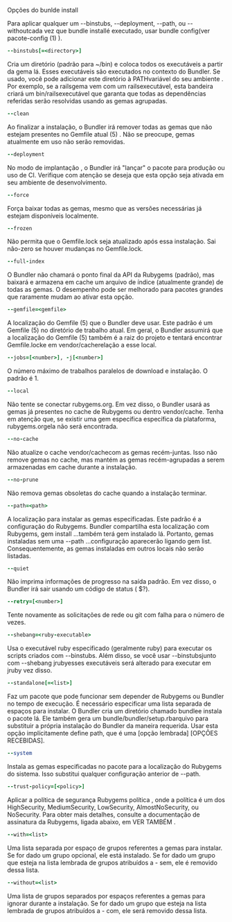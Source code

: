 Opções do bunlde install

Para aplicar qualquer um --binstubs, --deployment, --path, ou --withoutcada vez que bundle installé executado, usar bundle config(ver pacote-config (1) ).

```ruby
--binstubs[=<directory>]
```

Cria um diretório (padrão para ~/bin) e coloca todos os executáveis ​​a partir da gema lá. Esses executáveis ​​são executados no contexto do Bundler. Se usado, você pode adicionar este diretório à PATHvariável do seu ambiente . Por exemplo, se a railsgema vem com um railsexecutável, esta bandeira criará um bin/railsexecutável que garanta que todas as dependências referidas serão resolvidas usando as gemas agrupadas.

```ruby
--clean
```

Ao finalizar a instalação, o Bundler irá remover todas as gemas que não estejam presentes no Gemfile atual (5) . Não se preocupe, gemas atualmente em uso não serão removidas.

```ruby
--deployment
```

No modo de implantação , o Bundler irá "lançar" o pacote para produção ou uso de CI. Verifique com atenção se deseja que esta opção seja ativada em seu ambiente de desenvolvimento.

```ruby
--force
```

Força baixar todas as gemas, mesmo que as versões necessárias já estejam disponíveis localmente.

```ruby
--frozen
```

Não permita que o Gemfile.lock seja atualizado após essa instalação. Sai não-zero se houver mudanças no Gemfile.lock.

```ruby
--full-index
```

O Bundler não chamará o ponto final da API da Rubygems (padrão), mas baixará e armazena em cache um arquivo de índice (atualmente grande) de todas as gemas. O desempenho pode ser melhorado para pacotes grandes que raramente mudam ao ativar esta opção.

```ruby
--gemfile=<gemfile>
```

A localização do Gemfile (5) que o Bundler deve usar. Este padrão é um Gemfile (5) no diretório de trabalho atual. Em geral, o Bundler assumirá que a localização do Gemfile (5) também é a raiz do projeto e tentará encontrar Gemfile.locke em vendor/cacherelação a esse local.

```ruby
--jobs=[<number>], -j[<number>]
```
O número máximo de trabalhos paralelos de download e instalação. O padrão é 1.

```ruby
--local
```

Não tente se conectar rubygems.org. Em vez disso, o Bundler usará as gemas já presentes no cache de Rubygems ou dentro vendor/cache. Tenha em atenção que, se existir uma gem específica específica da plataforma, rubygems.orgela não será encontrada.

```ruby
--no-cache
```

Não atualize o cache vendor/cachecom as gemas recém-juntas. Isso não remove gemas no cache, mas mantém as gemas recém-agrupadas a serem armazenadas em cache durante a instalação.

```ruby
--no-prune
```

Não remova gemas obsoletas do cache quando a instalação terminar.

```ruby
--path=<path>
```

A localização para instalar as gemas especificadas. Este padrão é a configuração do Rubygems. Bundler compartilha esta localização com Rubygems, gem install ...também terá gem instalado lá. Portanto, gemas instaladas sem uma --path ...configuração aparecerão ligando gem list. Consequentemente, as gemas instaladas em outros locais não serão listadas.

```ruby
--quiet
```

Não imprima informações de progresso na saída padrão. Em vez disso, o Bundler irá sair usando um código de status ( $?).

```ruby
--retry=[<number>]
```

Tente novamente as solicitações de rede ou git com falha para o número de vezes.

```ruby
--shebang=<ruby-executable>
```

Usa o executável ruby ​​especificado (geralmente ruby) para executar os scripts criados com --binstubs. Além disso, se você usar --binstubsjunto com --shebang jrubyesses executáveis ​​será alterado para executar em jruby vez disso.

```ruby
--standalone[=<list>]
```

Faz um pacote que pode funcionar sem depender de Rubygems ou Bundler no tempo de execução. É necessário especificar uma lista separada de espaços para instalar. O Bundler cria um diretório chamado bundlee instala o pacote lá. Ele também gera um bundle/bundler/setup.rbarquivo para substituir a própria instalação do Bundler da maneira requerida. Usar esta opção implícitamente define path, que é uma [opção lembrada] [OPÇÕES RECEBIDAS].

```ruby
--system
```

Instala as gemas especificadas no pacote para a localização do Rubygems do sistema. Isso substitui qualquer configuração anterior de --path.

```ruby
--trust-policy=[<policy>]
```

Aplicar a política de segurança Rubygems política , onde a política é um dos HighSecurity, MediumSecurity, LowSecurity, AlmostNoSecurity, ou NoSecurity. Para obter mais detalhes, consulte a documentação de assinatura da Rubygems, ligada abaixo, em VER TAMBÉM .

```ruby
--with=<list>
```

Uma lista separada por espaço de grupos referentes a gemas para instalar. Se for dado um grupo opcional, ele está instalado. Se for dado um grupo que esteja na lista lembrada de grupos atribuídos a - sem, ele é removido dessa lista.

```ruby
--without=<list>
```

Uma lista de grupos separados por espaços referentes a gemas para ignorar durante a instalação. Se for dado um grupo que esteja na lista lembrada de grupos atribuídos a - com, ele será removido dessa lista.

